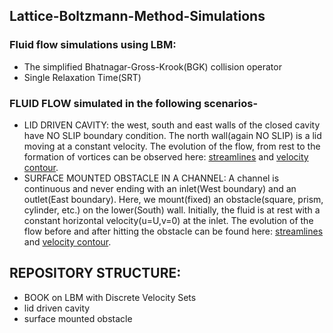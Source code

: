 ## Lattice-Boltzmann-Method-Simulations

### Fluid flow simulations using LBM:
- The simplified Bhatnagar-Gross-Krook(BGK) collision operator
- Single Relaxation Time(SRT)

### FLUID FLOW simulated in the following scenarios-
- LID DRIVEN CAVITY: the west, south and east walls of the closed cavity have NO SLIP boundary condition. The north wall(again NO SLIP) is a lid moving at a constant velocity. The evolution of the flow, from rest to the formation of vortices can be observed here: [streamlines](https://www.youtube.com/watch?v=AE1NLxs7Bco) and [velocity contour](https://www.youtube.com/watch?v=bSxDkA_-h_E).
- SURFACE MOUNTED OBSTACLE IN A CHANNEL: A channel is continuous and never ending with an inlet(West boundary) and an outlet(East boundary). Here, we mount(fixed) an obstacle(square, prism, cylinder, etc.) on the lower(South) wall. Initially, the fluid is at rest with a constant horizontal velocity(u=U,v=0) at the inlet. The evolution of the flow before and after hitting the obstacle can be found here: [streamlines](https://youtu.be/r0EiZOo425k) and [velocity contour](https://www.youtube.com/watch?v=dO3vcvUXPAY).

## REPOSITORY STRUCTURE:
- BOOK on LBM with Discrete Velocity Sets
- lid driven cavity
- surface mounted obstacle

